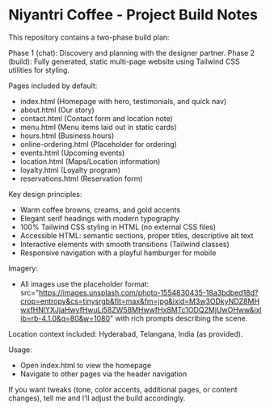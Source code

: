 # Niyantri Coffee - Project Build Notes

This repository contains a two-phase build plan:

Phase 1 (chat): Discovery and planning with the designer partner.
Phase 2 (build): Fully generated, static multi-page website using Tailwind CSS utilities for styling.

Pages included by default:
- index.html (Homepage with hero, testimonials, and quick nav)
- about.html (Our story)
- contact.html (Contact form and location note)
- menu.html (Menu items laid out in static cards)
- hours.html (Business hours)
- online-ordering.html (Placeholder for ordering)
- events.html (Upcoming events)
- location.html (Maps/Location information)
- loyalty.html (Loyalty program)
- reservations.html (Reservation form)

Key design principles:
- Warm coffee browns, creams, and gold accents
- Elegant serif headings with modern typography
- 100% Tailwind CSS styling in HTML (no external CSS files)
- Accessible HTML: semantic sections, proper titles, descriptive alt text
- Interactive elements with smooth transitions (Tailwind classes)
- Responsive navigation with a playful hamburger for mobile

Imagery:
- All images use the placeholder format: src="https://images.unsplash.com/photo-1554830435-18a3bdbed18d?crop=entropy&cs=tinysrgb&fit=max&fm=jpg&ixid=M3w3ODkyNDZ8MHwxfHNlYXJjaHwyfHwuLi58ZW58MHwwfHx8MTc1ODQ2MjUwOHww&ixlib=rb-4.1.0&q=80&w=1080" with rich prompts describing the scene.

Location context included: Hyderabad, Telangana, India (as provided).

Usage:
- Open index.html to view the homepage
- Navigate to other pages via the header navigation

If you want tweaks (tone, color accents, additional pages, or content changes), tell me and I’ll adjust the build accordingly.